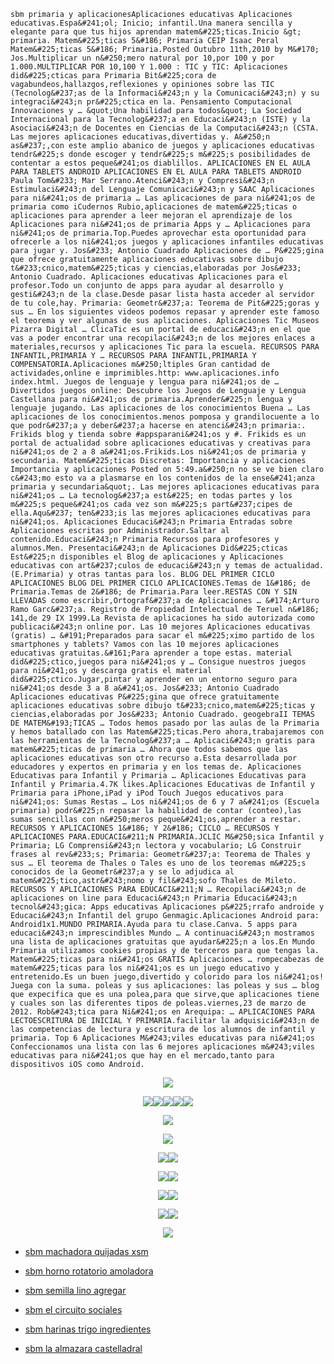 
```
sbm primaria y aplicacionesAplicaciones educativas Aplicaciones educativas.Espa&#241;ol; Inicio; infantil.Una manera sencilla y elegante para que tus hijos aprendan matem&#225;ticas.Inicio &gt; primaria. Matem&#225;ticas 5&#186; Primaria CEIP Isaac Peral Matem&#225;ticas 5&#186; Primaria.Posted Outubro 11th,2010 by M&#170; Jos.Multiplicar un n&#250;mero natural por 10,por 100 y por 1.000.MULTIPLICAR POR 10,100 Y 1.000 : TIC y TIC: Aplicaciones did&#225;cticas para Primaria Bit&#225;cora de vagabundeos,hallazgos,reflexiones y opiniones sobre las TIC (Tecnolog&#237;as de la Informaci&#243;n y la Comunicaci&#243;n) y su integraci&#243;n pr&#225;ctica en la. Pensamiento Computacional Innovaciones y … &quot;Una habilidad para todos&quot; La Sociedad Internacional para la Tecnolog&#237;a en Educaci&#243;n (ISTE) y la Asociaci&#243;n de Docentes en Ciencias de la Computaci&#243;n (CSTA. Las mejores aplicaciones educativas,divertidas y. A&#250;n as&#237;,con este amplio abanico de juegos y aplicaciones educativas tendr&#225;s donde escoger y tendr&#225;s m&#225;s posibilidades de contentar a estos peque&#241;os diablillos. APLICACIONES EN EL AULA PARA TABLETS ANDROID APLICACIONES EN EL AULA PARA TABLETS ANDROID Paula Tom&#233; Mar Serrano.Atenci&#243;n y Compresi&#243;n Estimulaci&#243;n del Lenguaje Comunicaci&#243;n y SAAC Aplicaciones para ni&#241;os de primaria … Las aplicaciones de para ni&#241;os de primaria como iCudernos Rubio,aplicaciones de matem&#225;ticas o aplicaciones para aprender a leer mejoran el aprendizaje de los Aplicaciones para ni&#241;os de primaria Apps y … Aplicaciones para ni&#241;os de primaria.Top.Puedes aprovechar esta oportunidad para ofrecerle a los ni&#241;os juegos y aplicaciones infantiles educativas para jugar y. Jos&#233; Antonio Cuadrado Aplicaciones de … P&#225;gina que ofrece gratuitamente aplicaciones educativas sobre dibujo t&#233;cnico,matem&#225;ticas y ciencias,elaboradas por Jos&#233; Antonio Cuadrado. Aplicaciones educativas Aplicaciones para el profesor.Todo un conjunto de apps para ayudar al desarrollo y gesti&#243;n de la clase.Desde pasar lista hasta acceder al servidor de tu cole,hay. Primaria: Geometr&#237;a: Teorema de Pit&#225;goras y sus … En los siguientes videos podemos repasar y aprender este famoso el teorema y ver algunas de sus aplicaciones. Aplicaciones Tic Museos Pizarra Digital … ClicaTic es un portal de educaci&#243;n en el que vas a poder encontrar una recopilaci&#243;n de los mejores enlaces a materiales,recursos y aplicaciones Tic para la escuela. RECURSOS PARA INFANTIL,PRIMARIA Y … RECURSOS PARA INFANTIL,PRIMARIA Y COMPENSATORIA.Aplicaciones m&#250;ltiples Gran cantidad de actividades,online e imprimibles.http: www.aplicaciones.info index.html. Juegos de lenguaje y lengua para ni&#241;os de … Divertidos juegos online: Descubre los Juegos de Lenguaje y Lengua Castellana para ni&#241;os de primaria.Aprender&#225;n lengua y lenguaje jugando. Las aplicaciones de los conocimientos Buena … Las aplicaciones de los conocimientos.menos pomposa y grandilocuente a lo que podr&#237;a y deber&#237;a hacerse en atenci&#243;n primaria:. Frikids blog y tienda sobre #appsparani&#241;os y #. Frikids es un portal de actualidad sobre aplicaciones educativas y creativas para ni&#241;os de 2 a 8 a&#241;os.Frikids.Los ni&#241;os de primaria y secundaria. Matem&#225;ticas Discretas: Importancia y aplicaciones Importancia y aplicaciones Posted on 5:49.a&#250;n no se ve bien claro c&#243;mo esto va a plasmarse en los contenidos de la ense&#241;anza primaria y secundaria&quot;. Las mejores aplicaciones educativas para ni&#241;os … La tecnolog&#237;a est&#225; en todas partes y los m&#225;s peque&#241;os cada vez son m&#225;s part&#237;cipes de ella.Aqu&#237; ten&#233;is las mejores aplicaciones educativas para ni&#241;os. Aplicaciones Educaci&#243;n Primaria Entradas sobre Aplicaciones escritas por Administrador.Saltar al contenido.Educaci&#243;n Primaria Recursos para profesores y alumnos.Men. Presentaci&#243;n de Aplicaciones Did&#225;cticas Est&#225;n disponibles el Blog de aplicaciones y Aplicaciones educativas con art&#237;culos de educaci&#243;n y temas de actualidad.(E.Primaria) y otras tantas para los. BLOG DEL PRIMER CICLO APLICACIONES BLOG DEL PRIMER CICLO APLICACIONES.Temas de 1&#186; de Primaria.Temas de 2&#186; de Primaria.Para leer.RESTAS CON Y SIN LLEVADAS como escribir,Ortograf&#237;a de Aplicaciones … &#174;Arturo Ramo Garc&#237;a. Registro de Propiedad Intelectual de Teruel n&#186; 141,de 29 IX 1999.La Revista de aplicaciones ha sido autorizada como publicaci&#243;n online por. Las 10 mejores Aplicaciones educativas (gratis) … &#191;Preparados para sacar el m&#225;ximo partido de los smartphones y tablets? Vamos con las 10 mejores aplicaciones educativas gratuitas.&#161;Para aprender a tope estas. material did&#225;ctico,juegos para ni&#241;os y … Consigue nuestros juegos para ni&#241;os y descarga gratis el material did&#225;ctico.Jugar,pintar y aprender en un entorno seguro para ni&#241;os desde 3 a 8 a&#241;os. Jos&#233; Antonio Cuadrado Aplicaciones educativas P&#225;gina que ofrece gratuitamente aplicaciones educativas sobre dibujo t&#233;cnico,matem&#225;ticas y ciencias,elaboradas por Jos&#233; Antonio Cuadrado. geogebraII TEMAS DE MATEM&#193;TICAS … Todos hemos pasado por las aulas de la Primaria y hemos batallado con las Matem&#225;ticas.Pero ahora,trabajaremos con las herramientas de la Tecnolog&#237;a … Aplicaci&#243;n gratis para matem&#225;ticas de primaria … Ahora que todos sabemos que las aplicaciones educativas son otro recurso a.Esta desarrollada por educadores y expertos en primaria y en los temas de. Aplicaciones Educativas para Infantil y Primaria … Aplicaciones Educativas para Infantil y Primaria.4.7K likes.Aplicaciones Educativas de Infantil y Primaria para iPhone,iPad y iPod Touch Juegos educativos para ni&#241;os: Sumas Restas … Los ni&#241;os de 6 y 7 a&#241;os (Escuela primaria) podr&#225;n repasar la habilidad de contar (conteo),las sumas sencillas con n&#250;meros peque&#241;os,aprender a restar. RECURSOS Y APLICACIONES 1&#186; Y 2&#186; CICLO … RECURSOS Y APLICACIONES PARA.EDUCACI&#211;N PRIMARIA.JCLIC M&#250;sica Infantil y Primaria; LG Comprensi&#243;n lectora y vocabulario; LG Construir frases al rev&#233;s; Primaria: Geometr&#237;a: Teorema de Thales y sus … El teorema de Thales o Tales es uno de los teoremas m&#225;s conocidos de la Geometr&#237;a y se lo adjudica al matem&#225;tico,astr&#243;nomo y fil&#243;sofo Thales de Mileto. RECURSOS Y APLICACIONES PARA EDUCACI&#211;N … Recopilaci&#243;n de aplicaciones on line para Educaci&#243;n Primaria Educaci&#243;n tecnol&#243;gica: Apps educativas Aplicaciones p&#225;rrafo androide y Educaci&#243;n Infantil del grupo Genmagic.Aplicaciones Android para: Android1x1.MUNDO PRIMARIA.Ayuda para tu clase.Canva. 5 apps para educaci&#243;n imprescindibles Mundo … A continuaci&#243;n mostramos una lista de aplicaciones gratuitas que ayudar&#225;n a los.En Mundo Primaria utilizamos cookies propias y de terceros para que tengas la. Matem&#225;ticas para ni&#241;os GRATIS Aplicaciones … rompecabezas de matem&#225;ticas para los ni&#241;os es un juego educativo y entretenido.Es un buen juego,divertido y colorido para los ni&#241;os! Juega con la suma. poleas y sus aplicaciones: las poleas y sus … blog que expecifica que es una polea,para que sirve,que aplicaciones tiene y cuales son las diferentes tipos de poleas.viernes,23 de marzo de 2012. Rob&#243;tica para Ni&#241;os en Arequipa: … APLICACIONES PARA LECTOESCRITURA DE INICIAL Y PRIMARIA.facilitar la adquisici&#243;n de las competencias de lectura y escritura de los alumnos de infantil y primaria. Top 6 Aplicaciones M&#243;viles educativas para ni&#241;os Confeccionamos una lista con las 6 mejores aplicaciones m&#243;viles educativas para ni&#241;os que hay en el mercado,tanto para dispositivos iOS como Android. 
```

<div align="center">

<a href="https://es-crusher.shibang-china.com/github&k=sbm+primaria+y+aplicaciones"><img src="https://static.shibang-china.com/es/crusher/logo.jpg"></a>

<a href="https://es-crusher.shibang-china.com/github&k=sbm+primaria+y+aplicaciones"><img src="https://static.shibang-china.com/es/crusher/index.jpg"></a><a href="https://es-crusher.shibang-china.com/material.htmlgithub&k=sbm+primaria+y+aplicaciones"><img src="https://static.shibang-china.com/es/crusher/material.jpg"></a><a href="https://es-crusher.shibang-china.com/application.htmlgithub&k=sbm+primaria+y+aplicaciones"><img src="https://static.shibang-china.com/es/crusher/application.jpg"></a><a href="https://es-crusher.shibang-china.com/aboutus.htmlgithub&k=sbm+primaria+y+aplicaciones"><img src="https://static.shibang-china.com/es/crusher/aboutus.jpg"></a><a href="https://es-crusher.shibang-china.com/contact.htmlgithub&k=sbm+primaria+y+aplicaciones"><img src="https://static.shibang-china.com/es/crusher/contact.jpg"></a>

<a href="https://es-crusher.shibang-china.com/github&k=sbm+primaria+y+aplicaciones"><img src="https://static.shibang-china.com/es/crusher/banner.jpg"></a>

<a href="https://swt.shibang-china.com/github&k=sbm+primaria+y+aplicaciones"><img src="https://static.shibang-china.com/es/crusher/text.jpg"></a>

<a href="https://swt.shibang-china.com/github&k=sbm+primaria+y+aplicaciones"><img src="https://static.shibang-china.com/es/crusher/chat.jpg"></a><a href="https://es-crusher.shibang-china.com/contact.htmlgithub&k=sbm+primaria+y+aplicaciones"><img src="https://static.shibang-china.com/es/crusher/message.jpg"></a>

<a href="https://es-crusher.shibang-china.com/products/pe.htmlgithub&k=sbm+primaria+y+aplicaciones"><img src="https://static.shibang-china.com/es/crusher/pe.jpg"></a><a href="https://es-crusher.shibang-china.com/products/pf.htmlgithub&k=sbm+primaria+y+aplicaciones"><img src="https://static.shibang-china.com/es/crusher/pf.jpg"></a>

<a href="https://es-crusher.shibang-china.com/products/hpt.htmlgithub&k=sbm+primaria+y+aplicaciones"><img src="https://static.shibang-china.com/es/crusher/hpt.jpg"></a><a href="https://es-crusher.shibang-china.com/products/vsi.htmlgithub&k=sbm+primaria+y+aplicaciones"><img src="https://static.shibang-china.com/es/crusher/vsi.jpg"></a>

<a href="https://es-crusher.shibang-china.com/products/klv.htmlgithub&k=sbm+primaria+y+aplicaciones"><img src="https://static.shibang-china.com/es/crusher/klv.jpg"></a><a href="https://es-crusher.shibang-china.com/products/portable.htmlgithub&k=sbm+primaria+y+aplicaciones"><img src="https://static.shibang-china.com/es/crusher/portable.jpg"></a>

<a href="https://swt.shibang-china.com/github&k=sbm+primaria+y+aplicaciones"><img src="https://static.shibang-china.com/es/crusher/case.jpg"></a>

</div>


* [sbm machadora quijadas xsm](sbm%20machadora%20quijadas%20xsm.md)

* [sbm horno rotatorio amoladora](sbm%20horno%20rotatorio%20amoladora.md)

* [sbm semilla lino agregar](sbm%20semilla%20lino%20agregar.md)

* [sbm el circuito sociales](sbm%20el%20circuito%20sociales.md)

* [sbm harinas trigo ingredientes](sbm%20harinas%20trigo%20ingredientes.md)

* [sbm la almazara castelladral](sbm%20la%20almazara%20castelladral.md)